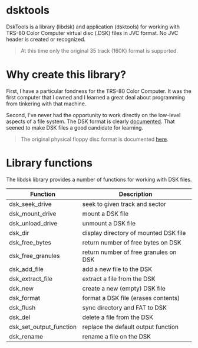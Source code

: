 # dsktools

DskTools is a library (libdsk) and application (dsktools) for working with 
TRS-80 Color Computer virtual disc (.DSK) files in JVC format. No JVC header
is created or recognized.

> At this time only the original 35 track (160K) format is supported.

# Why create this library?

First, I have a particular fondness for the TRS-80 Color Computer. It was the
first computer that I owned and I learned a great deal about programming from
tinkering with that machine.

Second, I've never had the opportunity to work directly on the low-level
aspects of a file system.
The DSK format is clearly [documented](http://cocosdc.blogspot.com/p/sd-card-socket-sd-card-socket-is-push.html#:~:text=DSK%20Images&text=Images%20in%20this%20format%20consist,to%20precede%20the%20sector%20array.).
That seened to make DSK files a good candidate for learning.

> The original physical floppy disc format is documented [here](https://colorcomputerarchive.com/repo/Documents/Manuals/Hardware/Color%20Computer%20Disk%20System%20(Tandy).pdf#page27).

# Library functions

The libdsk library provides a number of functions for working with DSK files.

Function | Description
-------- | -----------
dsk_seek_drive | seek to given track and sector
dsk_mount_drive | mount a DSK file
dsk_unload_drive | unmount a DSK file
dsk_dir | display directory of mounted DSK file
dsk_free_bytes | return number of free bytes on DSK
dsk_free_granules | return number of free granules on DSK
dsk_add_file | add a new file to the DSK
dsk_extract_file | extract a file from the DSK
dsk_new | create a new (empty) DSK file
dsk_format | format a DSK file (erases contents)
dsk_flush | sync directory and FAT to DSK
dsk_del | delete a file from the DSK
dsk_set_output_function | replace the default output function
dsk_rename | rename a file on the DSK
